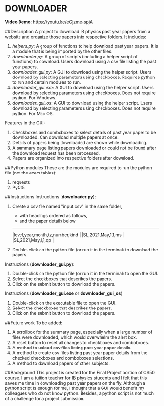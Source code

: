 # DOWNLOADER
**Video Demo**: https://youtu.be/eGjzme-spjA

##Description
A project to download IB physics past year papers from a website and organize those papers into respective folders.
It includes:
1. *helpers.py*: A group of functions to help download past year papers. It is a module that is being imported by the other files.
2. *downloader.py*: A group of scripts (including a helper script of functions) to download. Users download using a csv file listing the past year papers.
3. *downloader_gui.py*: A GUI to download using the helper script. Users download by selecting parameters using checkboxes. Requires python to run and certain modules to run.
4. *downloader_gui.exe*: A GUI to download using the helper script. Users download by selecting parameters using checkboxes. Does not require python. For Windows.
5. *downloader_gui_os*: A GUI to download using the helper script. Users download by selecting parameters using checkboxes. Does not require python. For Mac OS.

Features in the GUI:
1. Checkboxes and comboboxes to select details of past year paper to be downloaded. Can download multiple papers at once.
2. Details of papers being downloaded are shown while downloading.
3. A summary page listing papers downloaded or could not be found after the download request has been processed.
4. Papers are organized into respective folders after download.

##Python modules
These are the modules are required to run the python file (not the executables):
1. requests
2. PyQt5

##Instructions
Instructions (**downloader.py**):
1. Create a csv file named "input.csv" in the same folder,
    - with headings ordered as follows,
    - and the paper details below
    ----------------------------------------------------------------
    |level,year,month,tz,number,kind                                |
    |SL,2021,May,1,1,ms                                             |
    |SL,2021,May,1,1,qp                                             |
    
2. Double-click on the python file (or run it in the terminal) to download the papers.

Instructions (**downloader_gui.py**):
1. Double-click on the python file (or run it in the terminal) to open the GUI.
2. Select the checkboxes that describes the papers.
3. Click on the submit button to download the papers.

Instructions (**downloader_gui.exe** or **downloader_gui_os**):
1. Double-click on the executable file to open the GUI.
2. Select the checkboxes that describes the papers.
3. Click on the submit button to download the papers.

##Future work
To be added:
1. A scrollbox for the summary page, especially when a large number of files were downloaded, which would overwhelm the alert box.
2. A reset button to reset all changes to checkboxes and comboboxes.
3. A method to upload csv files listing past year paper details. 
4. A method to create csv files listing past year paper details from the checked checkboxes and comboboxes selections.
5. A method to download papers of other subjects.

##Background
This project is created for the Final Project portion of CS50 course.
I am a tuition teacher for IB physics students and I felt that this saves me time in downloading past year papers on the fly.
Although a python script is enough for me, I thought that a GUI would benefit my colleagues who do not know python.
Besides, a python script is not much of a challenge for a project submission.
